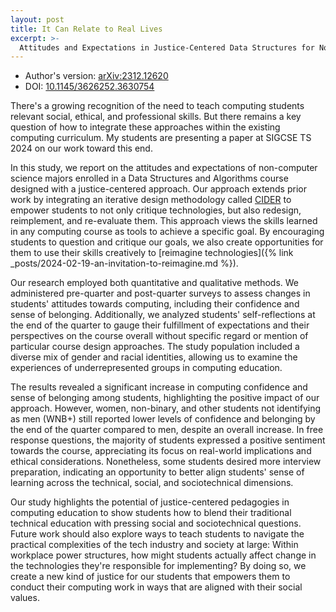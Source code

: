```yaml
---
layout: post
title: It Can Relate to Real Lives
excerpt: >-
  Attitudes and Expectations in Justice-Centered Data Structures for Non-Majors
---
```


- Author's version: [arXiv:2312.12620](https://arxiv.org/abs/2312.12620)
- DOI: [10.1145/3626252.3630754](https://doi.org/10.1145/3626252.3630754)

There's a growing recognition of the need to teach computing students relevant social, ethical, and professional skills. But there remains a key question of how to integrate these approaches within the existing computing curriculum. My students are presenting a paper at SIGCSE TS 2024 on our work toward this end.

In this study, we report on the attitudes and expectations of non-computer science majors enrolled in a Data Structures and Algorithms course designed with a justice-centered approach. Our approach extends prior work by integrating an iterative design methodology called [CIDER](https://medium.com/bits-and-behavior/beyond-average-users-building-inclusive-design-skills-with-the-cider-technique-413969544e6d) to empower students to not only critique technologies, but also redesign, reimplement, and re-evaluate them. This approach views the skills learned in any computing course as tools to achieve a specific goal. By encouraging students to question and critique our goals, we also create opportunities for them to use their skills creatively to [reimagine technologies]({% link _posts/2024-02-19-an-invitation-to-reimagine.md %}).

Our research employed both quantitative and qualitative methods. We administered pre-quarter and post-quarter surveys to assess changes in students' attitudes towards computing, including their confidence and sense of belonging. Additionally, we analyzed students' self-reflections at the end of the quarter to gauge their fulfillment of expectations and their perspectives on the course overall without specific regard or mention of particular course design approaches. The study population included a diverse mix of gender and racial identities, allowing us to examine the experiences of underrepresented groups in computing education.

The results revealed a significant increase in computing confidence and sense of belonging among students, highlighting the positive impact of our approach. However, women, non-binary, and other students not identifying as men (WNB+) still reported lower levels of confidence and belonging by the end of the quarter compared to men, despite an overall increase. In free response questions, the majority of students expressed a positive sentiment towards the course, appreciating its focus on real-world implications and ethical considerations. Nonetheless, some students desired more interview preparation, indicating an opportunity to better align students' sense of learning across the technical, social, and sociotechnical dimensions.

Our study highlights the potential of justice-centered pedagogies in computing education to show students how to blend their traditional technical education with pressing social and sociotechnical questions. Future work should also explore ways to teach students to navigate the practical complexities of the tech industry and society at large: Within workplace power structures, how might students actually affect change in the technologies they're responsible for implementing? By doing so, we create a new kind of justice for our students that empowers them to conduct their computing work in ways that are aligned with their social values.
